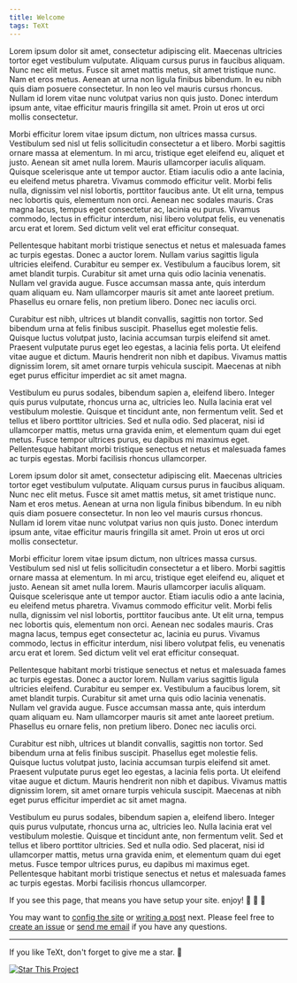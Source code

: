 ```yaml
---
title: Welcome
tags: TeXt
---
```


Lorem ipsum dolor sit amet, consectetur adipiscing elit. Maecenas ultricies tortor eget vestibulum vulputate. Aliquam cursus purus in faucibus aliquam. Nunc nec elit metus. Fusce sit amet mattis metus, sit amet tristique nunc. Nam et eros metus. Aenean at urna non ligula finibus bibendum. In eu nibh quis diam posuere consectetur. In non leo vel mauris cursus rhoncus. Nullam id lorem vitae nunc volutpat varius non quis justo. Donec interdum ipsum ante, vitae efficitur mauris fringilla sit amet. Proin ut eros ut orci mollis consectetur.

Morbi efficitur lorem vitae ipsum dictum, non ultrices massa cursus. Vestibulum sed nisl ut felis sollicitudin consectetur a et libero. Morbi sagittis ornare massa at elementum. In mi arcu, tristique eget eleifend eu, aliquet et justo. Aenean sit amet nulla lorem. Mauris ullamcorper iaculis aliquam. Quisque scelerisque ante ut tempor auctor. Etiam iaculis odio a ante lacinia, eu eleifend metus pharetra. Vivamus commodo efficitur velit. Morbi felis nulla, dignissim vel nisl lobortis, porttitor faucibus ante. Ut elit urna, tempus nec lobortis quis, elementum non orci. Aenean nec sodales mauris. Cras magna lacus, tempus eget consectetur ac, lacinia eu purus. Vivamus commodo, lectus in efficitur interdum, nisi libero volutpat felis, eu venenatis arcu erat et lorem. Sed dictum velit vel erat efficitur consequat.

Pellentesque habitant morbi tristique senectus et netus et malesuada fames ac turpis egestas. Donec a auctor lorem. Nullam varius sagittis ligula ultricies eleifend. Curabitur eu semper ex. Vestibulum a faucibus lorem, sit amet blandit turpis. Curabitur sit amet urna quis odio lacinia venenatis. Nullam vel gravida augue. Fusce accumsan massa ante, quis interdum quam aliquam eu. Nam ullamcorper mauris sit amet ante laoreet pretium. Phasellus eu ornare felis, non pretium libero. Donec nec iaculis orci.

Curabitur est nibh, ultrices ut blandit convallis, sagittis non tortor. Sed bibendum urna at felis finibus suscipit. Phasellus eget molestie felis. Quisque luctus volutpat justo, lacinia accumsan turpis eleifend sit amet. Praesent vulputate purus eget leo egestas, a lacinia felis porta. Ut eleifend vitae augue et dictum. Mauris hendrerit non nibh et dapibus. Vivamus mattis dignissim lorem, sit amet ornare turpis vehicula suscipit. Maecenas at nibh eget purus efficitur imperdiet ac sit amet magna.

Vestibulum eu purus sodales, bibendum sapien a, eleifend libero. Integer quis purus vulputate, rhoncus urna ac, ultricies leo. Nulla lacinia erat vel vestibulum molestie. Quisque et tincidunt ante, non fermentum velit. Sed et tellus et libero porttitor ultricies. Sed et nulla odio. Sed placerat, nisi id ullamcorper mattis, metus urna gravida enim, et elementum quam dui eget metus. Fusce tempor ultrices purus, eu dapibus mi maximus eget. Pellentesque habitant morbi tristique senectus et netus et malesuada fames ac turpis egestas. Morbi facilisis rhoncus ullamcorper.

Lorem ipsum dolor sit amet, consectetur adipiscing elit. Maecenas ultricies tortor eget vestibulum vulputate. Aliquam cursus purus in faucibus aliquam. Nunc nec elit metus. Fusce sit amet mattis metus, sit amet tristique nunc. Nam et eros metus. Aenean at urna non ligula finibus bibendum. In eu nibh quis diam posuere consectetur. In non leo vel mauris cursus rhoncus. Nullam id lorem vitae nunc volutpat varius non quis justo. Donec interdum ipsum ante, vitae efficitur mauris fringilla sit amet. Proin ut eros ut orci mollis consectetur.

Morbi efficitur lorem vitae ipsum dictum, non ultrices massa cursus. Vestibulum sed nisl ut felis sollicitudin consectetur a et libero. Morbi sagittis ornare massa at elementum. In mi arcu, tristique eget eleifend eu, aliquet et justo. Aenean sit amet nulla lorem. Mauris ullamcorper iaculis aliquam. Quisque scelerisque ante ut tempor auctor. Etiam iaculis odio a ante lacinia, eu eleifend metus pharetra. Vivamus commodo efficitur velit. Morbi felis nulla, dignissim vel nisl lobortis, porttitor faucibus ante. Ut elit urna, tempus nec lobortis quis, elementum non orci. Aenean nec sodales mauris. Cras magna lacus, tempus eget consectetur ac, lacinia eu purus. Vivamus commodo, lectus in efficitur interdum, nisi libero volutpat felis, eu venenatis arcu erat et lorem. Sed dictum velit vel erat efficitur consequat.

Pellentesque habitant morbi tristique senectus et netus et malesuada fames ac turpis egestas. Donec a auctor lorem. Nullam varius sagittis ligula ultricies eleifend. Curabitur eu semper ex. Vestibulum a faucibus lorem, sit amet blandit turpis. Curabitur sit amet urna quis odio lacinia venenatis. Nullam vel gravida augue. Fusce accumsan massa ante, quis interdum quam aliquam eu. Nam ullamcorper mauris sit amet ante laoreet pretium. Phasellus eu ornare felis, non pretium libero. Donec nec iaculis orci.

Curabitur est nibh, ultrices ut blandit convallis, sagittis non tortor. Sed bibendum urna at felis finibus suscipit. Phasellus eget molestie felis. Quisque luctus volutpat justo, lacinia accumsan turpis eleifend sit amet. Praesent vulputate purus eget leo egestas, a lacinia felis porta. Ut eleifend vitae augue et dictum. Mauris hendrerit non nibh et dapibus. Vivamus mattis dignissim lorem, sit amet ornare turpis vehicula suscipit. Maecenas at nibh eget purus efficitur imperdiet ac sit amet magna.

Vestibulum eu purus sodales, bibendum sapien a, eleifend libero. Integer quis purus vulputate, rhoncus urna ac, ultricies leo. Nulla lacinia erat vel vestibulum molestie. Quisque et tincidunt ante, non fermentum velit. Sed et tellus et libero porttitor ultricies. Sed et nulla odio. Sed placerat, nisi id ullamcorper mattis, metus urna gravida enim, et elementum quam dui eget metus. Fusce tempor ultrices purus, eu dapibus mi maximus eget. Pellentesque habitant morbi tristique senectus et netus et malesuada fames ac turpis egestas. Morbi facilisis rhoncus ullamcorper.

If you see this page, that means you have setup your site. enjoy! :ghost: :ghost: :ghost:

You may want to [config the site](https://kitian616.github.io/jekyll-TeXt-theme/docs/en/configuration) or [writing a post](https://kitian616.github.io/jekyll-TeXt-theme/docs/en/writing-posts) next. Please feel free to [create an issue](https://github.com/kitian616/jekyll-TeXt-theme/issues) or [send me email](mailto:kitian616@outlook.com) if you have any questions.

<!--more-->

---

If you like TeXt, don't forget to give me a star. :star2:

[![Star This Project](https://img.shields.io/github/stars/kitian616/jekyll-TeXt-theme.svg?label=Stars&style=social)](https://github.com/kitian616/jekyll-TeXt-theme/)
